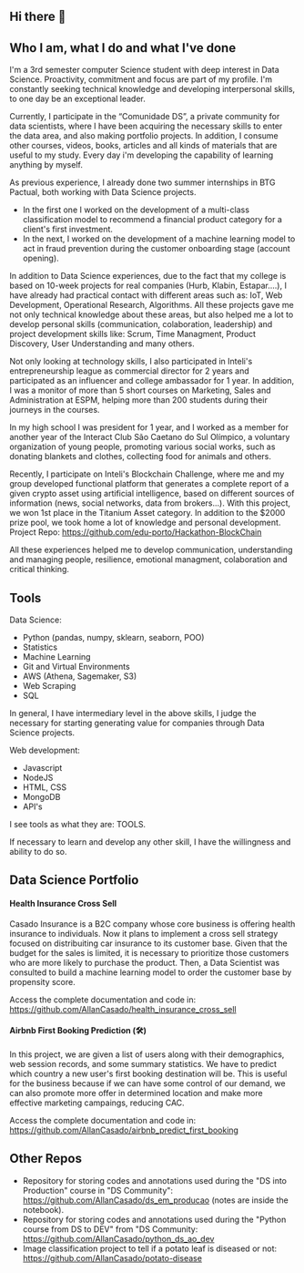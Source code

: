 ## Hi there 👋

## Who I am, what I do and what I've done

I'm a 3rd semester computer Science student with deep interest in Data Science. Proactivity, commitment and focus are part of my profile. I'm constantly seeking technical knowledge and developing interpersonal skills, to one day be an exceptional leader.

Currently, I participate in the “Comunidade DS”, a private community for data scientists, where I have been acquiring the necessary skills to enter the data area, and also making portfolio projects. In addition, I consume other courses, videos, books, articles and all kinds of materials that are useful to my study. Every day i'm developing the capability of learning anything by myself.

As previous experience, I already done two summer internships in BTG Pactual, both working with Data Science projects.
* In the first one I worked on the development of a multi-class classification model to recommend a financial product category for a client's first investment.
* In the next, I worked on the development of a machine learning model to act in fraud prevention during the customer onboarding stage (account opening).

In addition to Data Science experiences, due to the fact that my college is based on 10-week projects for real companies (Hurb, Klabin, Estapar....), I have already had practical contact with different areas such as: IoT, Web Development, Operational Research, Algorithms. All these projects gave me not only technical knowledge about these areas, but also helped me a lot to develop personal skills (communication, colaboration, leadership) and project development skills like: Scrum, Time Managment, Product Discovery, User Understanding and many others.

Not only looking at technology skills, I also participated in Inteli's entrepreneurship league as commercial director for 2 years and participated as an influencer and college ambassador for 1 year. In addition, I was a monitor of more than 5 short courses on Marketing, Sales and Administration at ESPM, helping more than 200 students during their journeys in the courses. 

In my high school I was president for 1 year, and I worked as a member for another year of the Interact Club São Caetano do Sul Olímpico, a voluntary organization of young people, promoting various social works, such as donating blankets and clothes, collecting food for animals and others.

Recently, I participate on Inteli's Blockchain Challenge, where me and my group developed functional platform that generates a complete report of a given crypto asset using artificial intelligence, based on different sources of information (news, social networks, data from brokers...). With this project, we won 1st place in the Titanium Asset category. In addition to the $2000 prize pool, we took home a lot of knowledge and personal development. Project Repo: https://github.com/edu-porto/Hackathon-BlockChain

All these experiences helped me to develop communication, understanding and managing people, resilience, emotional managment, colaboration and critical thinking.


## Tools

Data Science:
* Python (pandas, numpy, sklearn, seaborn, POO)
* Statistics 
* Machine Learning 
* Git and Virtual Environments 
* AWS (Athena, Sagemaker, S3) 
* Web Scraping
* SQL

In general, I have intermediary level in the above skills, I judge the necessary for starting generating value for companies through Data Science projects.
 
Web development:
* Javascript
* NodeJS
* HTML, CSS 
* MongoDB 
* API's

I see tools as what they are: TOOLS.

If necessary to learn and develop any other skill, I have the willingness and ability to do so.


## Data Science Portfolio

#### Health Insurance Cross Sell

Casado Insurance is a B2C company whose core business is offering health insurance to individuals. Now it plans to implement a cross sell strategy focused on distribuiting car insurance to its customer base. Given that the budget for the sales is limited, it is necessary to prioritize those customers who are more likely to purchase the product. Then, a Data Scientist was consulted to build a machine learning model to order the customer base by propensity score.

Access the complete documentation and code in: https://github.com/AllanCasado/health_insurance_cross_sell

#### Airbnb First Booking Prediction (:hammer_and_wrench:)

In this project, we are given a list of users along with their demographics, web session records, and some summary statistics. We have to predict which country a new user's first booking destination will be. This is useful for the business because if we can have some control of our demand, we can also promote more offer in determined location and make more effective marketing campaings, reducing CAC.

Access the complete documentation and code in: https://github.com/AllanCasado/airbnb_predict_first_booking


## Other Repos

* Repository for storing codes and annotations used during the "DS into Production" course in "DS Community": https://github.com/AllanCasado/ds_em_producao (notes are inside the notebook).
* Repository for storing codes and annotations used during the "Python course from DS to DEV" from "DS Community: https://github.com/AllanCasado/python_ds_ao_dev
* Image classification project to tell if a potato leaf is diseased or not: https://github.com/AllanCasado/potato-disease

<!--
**AllanCasado/allancasado** is a ✨ _special_ ✨ repository because its `README.md` (this file) appears on your GitHub profile.

Here are some ideas to get you started:

- 🔭 I’m currently working on ...
- 🌱 I’m currently learning ...
- 👯 I’m looking to collaborate on ...
- 🤔 I’m looking for help with ...
- 💬 Ask me about ...
- 📫 How to reach me: ...
- 😄 Pronouns: ...
- ⚡ Fun fact: ...
-->

